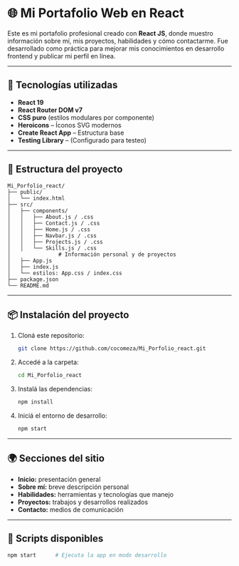 
# 🌐 Mi Portafolio Web en React

Este es mi portafolio profesional creado con **React JS**, donde muestro información sobre mí, mis proyectos, habilidades y cómo contactarme. Fue desarrollado como práctica para mejorar mis conocimientos en desarrollo frontend y publicar mi perfil en línea.

---

## 🚀 Tecnologías utilizadas

- **React 19**
- **React Router DOM v7**
- **CSS puro** (estilos modulares por componente)
- **Heroicons** – Íconos SVG modernos
- **Create React App** – Estructura base
- **Testing Library** – (Configurado para testeo)

---

## 📁 Estructura del proyecto

```
Mi_Porfolio_react/
├── public/
│   └── index.html
├── src/
│   ├── components/
│   │   ├── About.js / .css
│   │   ├── Contact.js / .css
│   │   ├── Home.js / .css
│   │   ├── Navbar.js / .css
│   │   ├── Projects.js / .css
│   │   └── Skills.js / .css
│               # Información personal y de proyectos
│   ├── App.js
│   ├── index.js
│   └── estilos: App.css / index.css
├── package.json
└── README.md
```

---

## 📦 Instalación del proyecto

1. Cloná este repositorio:
   ```bash
   git clone https://github.com/cocomeza/Mi_Porfolio_react.git
   ```

2. Accedé a la carpeta:
   ```bash
   cd Mi_Porfolio_react
   ```

3. Instalá las dependencias:
   ```bash
   npm install
   ```

4. Iniciá el entorno de desarrollo:
   ```bash
   npm start
   ```
---

## 🌍 Secciones del sitio

- **Inicio:** presentación general
- **Sobre mí:** breve descripción personal
- **Habilidades:** herramientas y tecnologías que manejo
- **Proyectos:** trabajos y desarrollos realizados
- **Contacto:** medios de comunicación

---

## 🧪 Scripts disponibles

```bash
npm start      # Ejecuta la app en modo desarrollo



